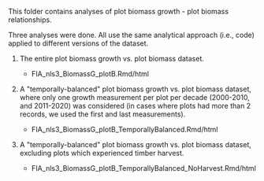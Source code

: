 This folder contains analyses of plot biomass growth - plot biomass relationships.

Three analyses were done.  All use the same analytical approach (i.e., code) applied to different versions of the dataset.

1. The entire plot biomass growth vs. plot biomass dataset.
    - FIA_nls3_BiomassG_plotB.Rmd/html

2. A "temporally-balanced" plot biomass growth vs. plot biomass dataset, where only one growth measurement per plot per decade (2000-2010, and 2011-2020) was considered (in cases where plots had more than 2 records, we used the first and last measurements).
    - FIA_nls3_BiomassG_plotB_TemporallyBalanced.Rmd/html

3.  A "temporally-balanced" plot biomass growth vs. plot biomass dataset, excluding plots which experienced timber harvest. 
    - FIA_nls3_BiomassG_plotB_TemporallyBalanced_NoHarvest.Rmd/html
